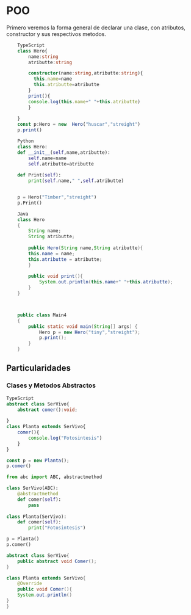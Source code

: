 # POO
Primero veremos la forma general de declarar una clase, con atributos, constructor y sus respectivos metodos.
```ts
	TypeScript
	class Hero{
		name:string
		atributte:string

		constructor(name:string,atributte:string){
		  this.name=name
		  this.atributte=atributte
		}
		print(){
		console.log(this.name+" "+this.atributte)
		}
	
	}
	const p:Hero = new  Hero("huscar","streight")
	p.print()
```
```python
	Python
	class Hero:
    def __init__(self,name,atributte):
        self.name=name
        self.atributte=atributte
    
    def Print(self):
        print(self.name," ",self.atributte)


	p = Hero("Timber","streight")
	p.Print()
```
```java
	Java
	class Hero
	{
	    String name;
	    String atributte;
    
	    public Hero(String name,String atributte){
        this.name = name;
        this.atributte = atributte;
	    }
    
	    public void print(){
	        System.out.println(this.name+" "+this.atributte);
	    }
	}



	public class Main4
	{
		public static void main(String[] args) {
			Hero p = new Hero("tiny","streight");
			p.print();
		}
	}

```
## Particularidades
### Clases y Metodos Abstractos

```ts
TypeScript
abstract class SerVivo{
	abstract comer():void;
	
}
class Planta extends SerVivo{
	comer(){
		console.log("Fotosintesis")
	}
}

const p = new Planta();
p.comer()
```

```python
from abc import ABC, abstractmethod

class SerVivo(ABC):    
    @abstractmethod
    def comer(self):
        pass
    
class Planta(SerVivo):
    def comer(self):
        print("Fotosintesis")

p = Planta()
p.comer()
```

```java
abstract class SerVivo{
	public abstract void Comer();
}

class Planta extends SerVivo{
	@Override
	public void Comer(){
	System.out.println()
}
}
```





<!--stackedit_data:
eyJoaXN0b3J5IjpbLTE1NDY0ODU1NDIsMTE1NTY3NDgzNSwtMT
QwMTc3MDQxMiwxMjA1MDYwNjAwLDE0MzM0ODAyODgsLTIwNzE1
OTYyMyw4MjM5NDMxODcsNjM2Nzg4MTM0LC03MTMxMzQyNjEsLT
EyNDcxMTI2MTMsLTE2MDI2MjM0MTUsLTcxNTE1MTE4NiwtMTky
OTkwMjIzLDgzMDQ3MjI4NywxNzU0MjMxNTA1XX0=
-->